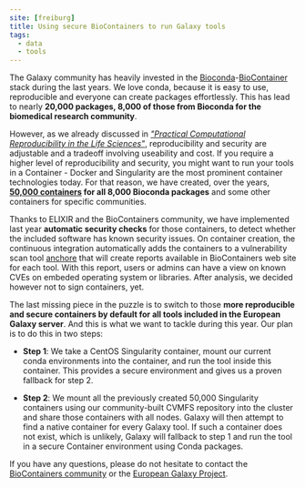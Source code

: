 ```yaml
---
site: [freiburg]
title: Using secure BioContainers to run Galaxy tools
tags:
  - data
  - tools
---
```


The Galaxy community has heavily invested in the [Bioconda](https://doi.org/10.1038/s41592-018-0046-7)-[BioContainer](https://doi.org/10.1093/bioinformatics/btx192)
stack during the last years. We love conda, because it is easy to use, reproducible and everyone can create packages effortlessly. This has lead to nearly __20,000 packages, 8,000 of those from Bioconda for the biomedical research community__.

However, as we already discussed in _["Practical Computational Reproducibility in the Life Sciences"](https://doi.org/10.1016/j.cels.2018.03.014)_, reproducibility and security are
adjustable and a tradeoff involving useability and cost. If you require a higher level of reproducibility and security, you might want
to run your tools in a Container - Docker and Singularity are the most prominent container technologies today. For that reason, we have created, over the years, __[50,000 containers](https://doi.org/10.1021/acs.jproteome.0c00904) for all 8,000 Bioconda packages__ and some other containers for specific communities.

Thanks to ELIXIR and the BioContainers community, we have implemented last year __automatic security checks__ for those containers, to detect whether the included software has known security issues. On container creation, the continuous integration automatically adds the containers to a vulnerability scan tool [anchore](https://anchore.com/opensource/) that will create reports available in BioContainers web site for each tool. With this report, users or admins can have a view on known CVEs on embeded operating system or libraries. After analysis, we decided however not to sign containers, yet.

The last missing piece in the puzzle is to switch to those __more reproducible and secure containers by default for all tools included in the European Galaxy server__.
And this is what we want to tackle during this year. Our plan is to do this in two steps:

- __Step 1__: We take a CentOS Singularity container, mount our current conda environments into the container, and run the tool inside this container. This provides a secure environment and gives us a proven fallback for step 2.

- __Step 2__: We mount all the previously created 50,000 Singularity containers using our community-built CVMFS repository into the cluster and share those containers with
all nodes. Galaxy will then attempt to find a native container for every Galaxy tool. If such a container does not exist, which is unlikely, Galaxy will fallback to step 1 and run the tool in a secure Container environment using Conda packages.

If you have any questions, please do not hesitate to contact the [BioContainers community](https://gitter.im/biocontainers/Lobby) or the [European Galaxy Project](mailto:contact@usegalaxy.eu).

